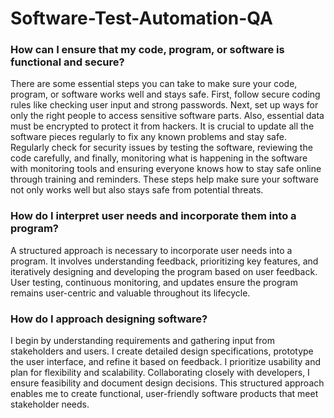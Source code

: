 # Software-Test-Automation-QA

### How can I ensure that my code, program, or software is functional and secure?
There are some essential steps you can take to make sure your code, program, or software works well and stays safe. 
First, follow secure coding rules like checking user input and strong passwords. 
Next, set up ways for only the right people to access sensitive software parts. 
Also, essential data must be encrypted to protect it from hackers. 
It is crucial to update all the software pieces regularly to fix any known problems and stay safe. 
Regularly check for security issues by testing the software, reviewing the code carefully, and finally, monitoring what is happening in the software with monitoring tools and ensuring everyone knows how to stay safe online through training and reminders. 
These steps help make sure your software not only works well but also stays safe from potential threats.

### How do I interpret user needs and incorporate them into a program?
A structured approach is necessary to incorporate user needs into a program. 
It involves understanding feedback, prioritizing key features, and iteratively designing and developing the program based on user feedback. 
User testing, continuous monitoring, and updates ensure the program remains user-centric and valuable throughout its lifecycle.

### How do I approach designing software? 
I begin by understanding requirements and gathering input from stakeholders and users. 
I create detailed design specifications, prototype the user interface, and refine it based on feedback. 
I prioritize usability and plan for flexibility and scalability. 
Collaborating closely with developers, I ensure feasibility and document design decisions. 
This structured approach enables me to create functional, user-friendly software products that meet stakeholder needs.
